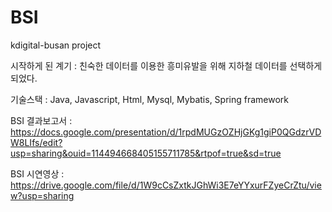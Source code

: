 # BSI
kdigital-busan project

시작하게 된 계기 : 친숙한 데이터를 이용한 흥미유발을 위해 지하철 데이터를 선택하게 되었다.

기술스택 : Java, Javascript, Html, Mysql, Mybatis, Spring framework

BSI 결과보고서 : https://docs.google.com/presentation/d/1rpdMUGzOZHjGKg1giP0QGdzrVDW8LIfs/edit?usp=sharing&ouid=114494668405155711785&rtpof=true&sd=true

BSI 시연영상 : https://drive.google.com/file/d/1W9cCsZxtkJGhWi3E7eYYxurFZyeCrZtu/view?usp=sharing

